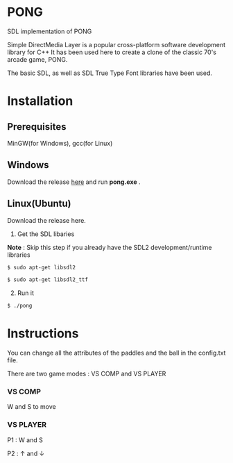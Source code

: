 # PONG
SDL implementation of PONG

Simple DirectMedia Layer is a popular cross-platform software development library for C++
It has been used here to create a clone of the classic 70's arcade game, PONG.

The basic SDL, as well as SDL True Type Font libraries have been used.

# Installation

## Prerequisites
MinGW(for Windows), gcc(for Linux)

## Windows
Download the release [here](https://github.com/unknownblueguy6/PONG/files/2256350/pong_mingw_win32.zip) and run **pong.exe** .


## Linux(Ubuntu)
Download the release here.

1. Get the SDL libaries

**Note** : Skip this step if you already have the SDL2 development/runtime libraries


```bash
$ sudo apt-get libsdl2
```

```bash
$ sudo apt-get libsdl2_ttf
```

2. Run it

```bash
$ ./pong
```

# Instructions

You can change all the attributes of the paddles and the ball in the config.txt file.

There are two game modes : VS COMP and VS PLAYER

### VS COMP
W and S to move

### VS PLAYER
P1 : W and S 

P2 : ↑ and ↓



